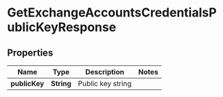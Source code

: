 

# GetExchangeAccountsCredentialsPublicKeyResponse


## Properties

| Name | Type | Description | Notes |
|------------ | ------------- | ------------- | -------------|
|**publicKey** | **String** | Public key string |  |



